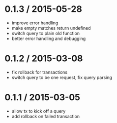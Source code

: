
0.1.3 / 2015-05-28
==================

  * improve error handling
  * make empty matches return undefined
  * switch query to plain old function
  * better error handling and debugging

0.1.2 / 2015-03-08
==================

  * fix rollback for transactions
  * switch query to be one request, fix query parsing

0.1.1 / 2015-03-05
==================

  * allow tx to kick off a query
  * add rollback on failed transaction
